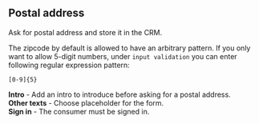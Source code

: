 ## Postal address

Ask for postal address and store it in the CRM.

The zipcode by default is allowed to have an arbitrary pattern. If you only want to allow 5-digit numbers, under `input validation` you can enter following regular expression pattern:

```
[0-9]{5}
```

**Intro** - Add an intro to introduce before asking for a postal address.    
**Other texts** - Choose placeholder for the form.   
**Sign in** - The consumer must be signed in.  
